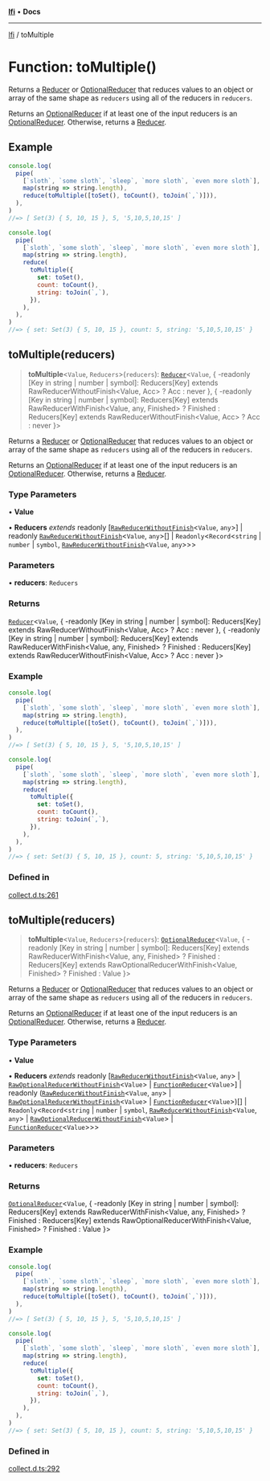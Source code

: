 [**lfi**](../readme.md) • **Docs**

***

[lfi](../globals.md) / toMultiple

# Function: toMultiple()

Returns a [Reducer](../type-aliases/Reducer.md) or [OptionalReducer](../type-aliases/OptionalReducer.md) that reduces values to
an object or array of the same shape as `reducers` using all of the reducers
in `reducers`.

Returns an [OptionalReducer](../type-aliases/OptionalReducer.md) if at least one of the input reducers is
an [OptionalReducer](../type-aliases/OptionalReducer.md). Otherwise, returns a [Reducer](../type-aliases/Reducer.md).

## Example

```js
console.log(
  pipe(
    [`sloth`, `some sloth`, `sleep`, `more sloth`, `even more sloth`],
    map(string => string.length),
    reduce(toMultiple([toSet(), toCount(), toJoin(`,`)])),
  ),
)
//=> [ Set(3) { 5, 10, 15 }, 5, '5,10,5,10,15' ]

console.log(
  pipe(
    [`sloth`, `some sloth`, `sleep`, `more sloth`, `even more sloth`],
    map(string => string.length),
    reduce(
      toMultiple({
        set: toSet(),
        count: toCount(),
        string: toJoin(`,`),
      }),
    ),
  ),
)
//=> { set: Set(3) { 5, 10, 15 }, count: 5, string: '5,10,5,10,15' }
```

## toMultiple(reducers)

> **toMultiple**\<`Value`, `Reducers`\>(`reducers`): [`Reducer`](../type-aliases/Reducer.md)\<`Value`, \{ -readonly \[Key in string \| number \| symbol\]: Reducers\[Key\] extends RawReducerWithoutFinish\<Value, Acc\> ? Acc : never \}, \{ -readonly \[Key in string \| number \| symbol\]: Reducers\[Key\] extends RawReducerWithFinish\<Value, any, Finished\> ? Finished : Reducers\[Key\] extends RawReducerWithoutFinish\<Value, Acc\> ? Acc : never \}\>

Returns a [Reducer](../type-aliases/Reducer.md) or [OptionalReducer](../type-aliases/OptionalReducer.md) that reduces values to
an object or array of the same shape as `reducers` using all of the reducers
in `reducers`.

Returns an [OptionalReducer](../type-aliases/OptionalReducer.md) if at least one of the input reducers is
an [OptionalReducer](../type-aliases/OptionalReducer.md). Otherwise, returns a [Reducer](../type-aliases/Reducer.md).

### Type Parameters

• **Value**

• **Reducers** *extends* readonly [[`RawReducerWithoutFinish`](../type-aliases/RawReducerWithoutFinish.md)\<`Value`, `any`\>] \| readonly [`RawReducerWithoutFinish`](../type-aliases/RawReducerWithoutFinish.md)\<`Value`, `any`\>[] \| `Readonly`\<`Record`\<`string` \| `number` \| `symbol`, [`RawReducerWithoutFinish`](../type-aliases/RawReducerWithoutFinish.md)\<`Value`, `any`\>\>\>

### Parameters

• **reducers**: `Reducers`

### Returns

[`Reducer`](../type-aliases/Reducer.md)\<`Value`, \{ -readonly \[Key in string \| number \| symbol\]: Reducers\[Key\] extends RawReducerWithoutFinish\<Value, Acc\> ? Acc : never \}, \{ -readonly \[Key in string \| number \| symbol\]: Reducers\[Key\] extends RawReducerWithFinish\<Value, any, Finished\> ? Finished : Reducers\[Key\] extends RawReducerWithoutFinish\<Value, Acc\> ? Acc : never \}\>

### Example

```js
console.log(
  pipe(
    [`sloth`, `some sloth`, `sleep`, `more sloth`, `even more sloth`],
    map(string => string.length),
    reduce(toMultiple([toSet(), toCount(), toJoin(`,`)])),
  ),
)
//=> [ Set(3) { 5, 10, 15 }, 5, '5,10,5,10,15' ]

console.log(
  pipe(
    [`sloth`, `some sloth`, `sleep`, `more sloth`, `even more sloth`],
    map(string => string.length),
    reduce(
      toMultiple({
        set: toSet(),
        count: toCount(),
        string: toJoin(`,`),
      }),
    ),
  ),
)
//=> { set: Set(3) { 5, 10, 15 }, count: 5, string: '5,10,5,10,15' }
```

### Defined in

[collect.d.ts:261](https://github.com/TomerAberbach/lfi/blob/e98b31ea37c84de0758cf58c8fcf28193f36b533/src/operations/collect.d.ts#L261)

## toMultiple(reducers)

> **toMultiple**\<`Value`, `Reducers`\>(`reducers`): [`OptionalReducer`](../type-aliases/OptionalReducer.md)\<`Value`, \{ -readonly \[Key in string \| number \| symbol\]: Reducers\[Key\] extends RawReducerWithFinish\<Value, any, Finished\> ? Finished : Reducers\[Key\] extends RawOptionalReducerWithFinish\<Value, Finished\> ? Finished : Value \}\>

Returns a [Reducer](../type-aliases/Reducer.md) or [OptionalReducer](../type-aliases/OptionalReducer.md) that reduces values to
an object or array of the same shape as `reducers` using all of the reducers
in `reducers`.

Returns an [OptionalReducer](../type-aliases/OptionalReducer.md) if at least one of the input reducers is
an [OptionalReducer](../type-aliases/OptionalReducer.md). Otherwise, returns a [Reducer](../type-aliases/Reducer.md).

### Type Parameters

• **Value**

• **Reducers** *extends* readonly [[`RawReducerWithoutFinish`](../type-aliases/RawReducerWithoutFinish.md)\<`Value`, `any`\> \| [`RawOptionalReducerWithoutFinish`](../type-aliases/RawOptionalReducerWithoutFinish.md)\<`Value`\> \| [`FunctionReducer`](../type-aliases/FunctionReducer.md)\<`Value`\>] \| readonly ([`RawReducerWithoutFinish`](../type-aliases/RawReducerWithoutFinish.md)\<`Value`, `any`\> \| [`RawOptionalReducerWithoutFinish`](../type-aliases/RawOptionalReducerWithoutFinish.md)\<`Value`\> \| [`FunctionReducer`](../type-aliases/FunctionReducer.md)\<`Value`\>)[] \| `Readonly`\<`Record`\<`string` \| `number` \| `symbol`, [`RawReducerWithoutFinish`](../type-aliases/RawReducerWithoutFinish.md)\<`Value`, `any`\> \| [`RawOptionalReducerWithoutFinish`](../type-aliases/RawOptionalReducerWithoutFinish.md)\<`Value`\> \| [`FunctionReducer`](../type-aliases/FunctionReducer.md)\<`Value`\>\>\>

### Parameters

• **reducers**: `Reducers`

### Returns

[`OptionalReducer`](../type-aliases/OptionalReducer.md)\<`Value`, \{ -readonly \[Key in string \| number \| symbol\]: Reducers\[Key\] extends RawReducerWithFinish\<Value, any, Finished\> ? Finished : Reducers\[Key\] extends RawOptionalReducerWithFinish\<Value, Finished\> ? Finished : Value \}\>

### Example

```js
console.log(
  pipe(
    [`sloth`, `some sloth`, `sleep`, `more sloth`, `even more sloth`],
    map(string => string.length),
    reduce(toMultiple([toSet(), toCount(), toJoin(`,`)])),
  ),
)
//=> [ Set(3) { 5, 10, 15 }, 5, '5,10,5,10,15' ]

console.log(
  pipe(
    [`sloth`, `some sloth`, `sleep`, `more sloth`, `even more sloth`],
    map(string => string.length),
    reduce(
      toMultiple({
        set: toSet(),
        count: toCount(),
        string: toJoin(`,`),
      }),
    ),
  ),
)
//=> { set: Set(3) { 5, 10, 15 }, count: 5, string: '5,10,5,10,15' }
```

### Defined in

[collect.d.ts:292](https://github.com/TomerAberbach/lfi/blob/e98b31ea37c84de0758cf58c8fcf28193f36b533/src/operations/collect.d.ts#L292)
